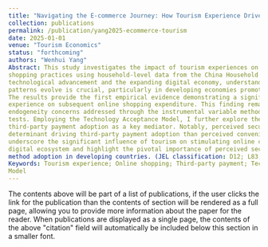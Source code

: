 ```yaml
---
title: "Navigating the E-commerce Journey: How Tourism Experience Drives Online Shopping via Third-party Payments"
collection: publications
permalink: /publication/yang2025-ecommerce-tourism
date: 2025-01-01
venue: "Tourism Economics"
status: "forthcoming"
authors: "Wenhui Yang"
Abstract: This study investigates the impact of tourism experiences on Chinese consumers' online 
shopping practices using household-level data from the China Household Finance Survey. Amid rapid 
technological advancement and the expanding digital economy, understanding how consumption 
patterns evolve is crucial, particularly in developing economies promoting domestic tourism demand. 
The results provide the first empirical evidence demonstrating a significant positive effect of tourism 
experience on subsequent online shopping expenditure. This finding remains robust to potential 
endogeneity concerns addressed through the instrumental variable method and a series of robustness 
tests. Employing the Technology Acceptance Model, I further explore the mechanism, identifying 
third-party payment adoption as a key mediator. Notably, perceived security is a more critical 
determinant driving third-party payment adoption than perceived convenience. These results 
underscore the significant influence of tourism on stimulating online consumer activity within the 
digital ecosystem and highlight the pivotal importance of perceived security in facilitating payment 
method adoption in developing countries. (JEL classification: D12; L83; O33 )
Keywords: Tourism experience; Online shopping; Third-party payment; Technology Acceptance 
Model 
---
```

The contents above will be part of a list of publications, if the user clicks the link for the publication than the contents of section will be rendered as a full page, allowing you to provide more information about the paper for the reader. When publications are displayed as a single page, the contents of the above "citation" field will automatically be included below this section in a smaller font.
